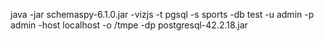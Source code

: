 java -jar schemaspy-6.1.0.jar -vizjs -t pgsql -s sports -db test -u admin -p admin -host localhost -o /tmpe -dp postgresql-42.2.18.jar
